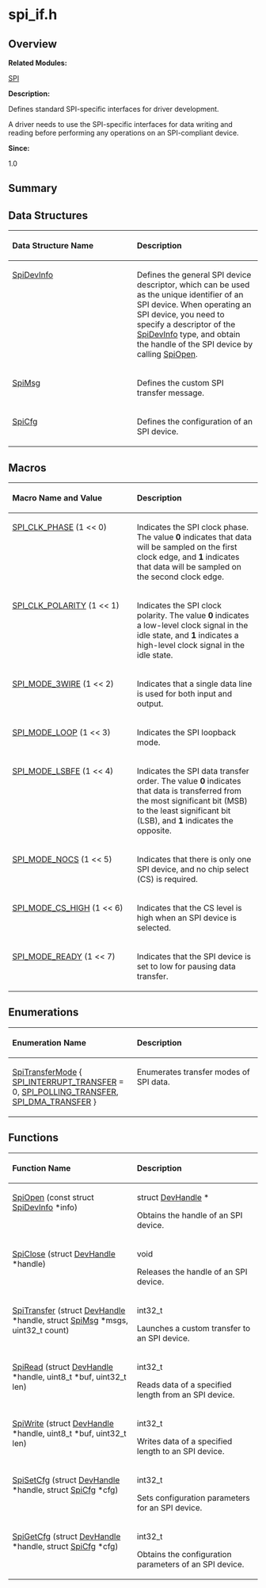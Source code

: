 # spi\_if.h<a name="EN-US_TOPIC_0000001054718105"></a>

## **Overview**<a name="section1085515267093527"></a>

**Related Modules:**

[SPI](spi.md)

**Description:**

Defines standard SPI-specific interfaces for driver development. 

A driver needs to use the SPI-specific interfaces for data writing and reading before performing any operations on an SPI-compliant device.

**Since:**

1.0

## **Summary**<a name="section768224834093527"></a>

## Data Structures<a name="nested-classes"></a>

<a name="table168742597093527"></a>
<table><thead align="left"><tr id="row1512900548093527"><th class="cellrowborder" valign="top" width="50%" id="mcps1.1.3.1.1"><p id="p1772806573093527"><a name="p1772806573093527"></a><a name="p1772806573093527"></a>Data Structure Name</p>
</th>
<th class="cellrowborder" valign="top" width="50%" id="mcps1.1.3.1.2"><p id="p1369919995093527"><a name="p1369919995093527"></a><a name="p1369919995093527"></a>Description</p>
</th>
</tr>
</thead>
<tbody><tr id="row1409435938093527"><td class="cellrowborder" valign="top" width="50%" headers="mcps1.1.3.1.1 "><p id="p600594942093527"><a name="p600594942093527"></a><a name="p600594942093527"></a><a href="spidevinfo.md">SpiDevInfo</a></p>
</td>
<td class="cellrowborder" valign="top" width="50%" headers="mcps1.1.3.1.2 "><p id="p325436427093527"><a name="p325436427093527"></a><a name="p325436427093527"></a>Defines the general SPI device descriptor, which can be used as the unique identifier of an SPI device. When operating an SPI device, you need to specify a descriptor of the <a href="spidevinfo.md">SpiDevInfo</a> type, and obtain the handle of the SPI device by calling <a href="spi.md#ga073b44f262ca3b99fa632a1468bc1190">SpiOpen</a>. </p>
</td>
</tr>
<tr id="row692333337093527"><td class="cellrowborder" valign="top" width="50%" headers="mcps1.1.3.1.1 "><p id="p1321650928093527"><a name="p1321650928093527"></a><a name="p1321650928093527"></a><a href="spimsg.md">SpiMsg</a></p>
</td>
<td class="cellrowborder" valign="top" width="50%" headers="mcps1.1.3.1.2 "><p id="p1700013246093527"><a name="p1700013246093527"></a><a name="p1700013246093527"></a>Defines the custom SPI transfer message. </p>
</td>
</tr>
<tr id="row1253674709093527"><td class="cellrowborder" valign="top" width="50%" headers="mcps1.1.3.1.1 "><p id="p2091256253093527"><a name="p2091256253093527"></a><a name="p2091256253093527"></a><a href="spicfg.md">SpiCfg</a></p>
</td>
<td class="cellrowborder" valign="top" width="50%" headers="mcps1.1.3.1.2 "><p id="p449036053093527"><a name="p449036053093527"></a><a name="p449036053093527"></a>Defines the configuration of an SPI device. </p>
</td>
</tr>
</tbody>
</table>

## Macros<a name="define-members"></a>

<a name="table739134076093527"></a>
<table><thead align="left"><tr id="row464382079093527"><th class="cellrowborder" valign="top" width="50%" id="mcps1.1.3.1.1"><p id="p517847462093527"><a name="p517847462093527"></a><a name="p517847462093527"></a>Macro Name and Value</p>
</th>
<th class="cellrowborder" valign="top" width="50%" id="mcps1.1.3.1.2"><p id="p1661572641093527"><a name="p1661572641093527"></a><a name="p1661572641093527"></a>Description</p>
</th>
</tr>
</thead>
<tbody><tr id="row868046486093527"><td class="cellrowborder" valign="top" width="50%" headers="mcps1.1.3.1.1 "><p id="p1545306063093527"><a name="p1545306063093527"></a><a name="p1545306063093527"></a><a href="spi.md#ga430ad9ccffd42f4427ba22fcc8167c64">SPI_CLK_PHASE</a>   (1 &lt;&lt; 0)</p>
</td>
<td class="cellrowborder" valign="top" width="50%" headers="mcps1.1.3.1.2 "><p id="p298008591093527"><a name="p298008591093527"></a><a name="p298008591093527"></a>Indicates the SPI clock phase. The value <strong id="b1805599228093527"><a name="b1805599228093527"></a><a name="b1805599228093527"></a>0</strong> indicates that data will be sampled on the first clock edge, and <strong id="b1625533193093527"><a name="b1625533193093527"></a><a name="b1625533193093527"></a>1</strong> indicates that data will be sampled on the second clock edge. </p>
</td>
</tr>
<tr id="row1026536706093527"><td class="cellrowborder" valign="top" width="50%" headers="mcps1.1.3.1.1 "><p id="p626812110093527"><a name="p626812110093527"></a><a name="p626812110093527"></a><a href="spi.md#ga4cafe948918622f80c27db640c6c23c6">SPI_CLK_POLARITY</a>   (1 &lt;&lt; 1)</p>
</td>
<td class="cellrowborder" valign="top" width="50%" headers="mcps1.1.3.1.2 "><p id="p752687059093527"><a name="p752687059093527"></a><a name="p752687059093527"></a>Indicates the SPI clock polarity. The value <strong id="b760995577093527"><a name="b760995577093527"></a><a name="b760995577093527"></a>0</strong> indicates a low-level clock signal in the idle state, and <strong id="b1440316075093527"><a name="b1440316075093527"></a><a name="b1440316075093527"></a>1</strong> indicates a high-level clock signal in the idle state. </p>
</td>
</tr>
<tr id="row1566082770093527"><td class="cellrowborder" valign="top" width="50%" headers="mcps1.1.3.1.1 "><p id="p1401673796093527"><a name="p1401673796093527"></a><a name="p1401673796093527"></a><a href="spi.md#ga11113e647ddd2101c1c693632f63aa7c">SPI_MODE_3WIRE</a>   (1 &lt;&lt; 2)</p>
</td>
<td class="cellrowborder" valign="top" width="50%" headers="mcps1.1.3.1.2 "><p id="p1785050281093527"><a name="p1785050281093527"></a><a name="p1785050281093527"></a>Indicates that a single data line is used for both input and output. </p>
</td>
</tr>
<tr id="row1445479735093527"><td class="cellrowborder" valign="top" width="50%" headers="mcps1.1.3.1.1 "><p id="p830610576093527"><a name="p830610576093527"></a><a name="p830610576093527"></a><a href="spi.md#ga8619b297de563eca6852af34c79daa62">SPI_MODE_LOOP</a>   (1 &lt;&lt; 3)</p>
</td>
<td class="cellrowborder" valign="top" width="50%" headers="mcps1.1.3.1.2 "><p id="p715271392093527"><a name="p715271392093527"></a><a name="p715271392093527"></a>Indicates the SPI loopback mode. </p>
</td>
</tr>
<tr id="row559953218093527"><td class="cellrowborder" valign="top" width="50%" headers="mcps1.1.3.1.1 "><p id="p1573947038093527"><a name="p1573947038093527"></a><a name="p1573947038093527"></a><a href="spi.md#ga4da8777b0d2d7dd96d6038411791c36e">SPI_MODE_LSBFE</a>   (1 &lt;&lt; 4)</p>
</td>
<td class="cellrowborder" valign="top" width="50%" headers="mcps1.1.3.1.2 "><p id="p38268436093527"><a name="p38268436093527"></a><a name="p38268436093527"></a>Indicates the SPI data transfer order. The value <strong id="b1857387175093527"><a name="b1857387175093527"></a><a name="b1857387175093527"></a>0</strong> indicates that data is transferred from the most significant bit (MSB) to the least significant bit (LSB), and <strong id="b950624559093527"><a name="b950624559093527"></a><a name="b950624559093527"></a>1</strong> indicates the opposite. </p>
</td>
</tr>
<tr id="row326063033093527"><td class="cellrowborder" valign="top" width="50%" headers="mcps1.1.3.1.1 "><p id="p2139746966093527"><a name="p2139746966093527"></a><a name="p2139746966093527"></a><a href="spi.md#ga361195644b8e753d5469dd492c66217b">SPI_MODE_NOCS</a>   (1 &lt;&lt; 5)</p>
</td>
<td class="cellrowborder" valign="top" width="50%" headers="mcps1.1.3.1.2 "><p id="p699097746093527"><a name="p699097746093527"></a><a name="p699097746093527"></a>Indicates that there is only one SPI device, and no chip select (CS) is required. </p>
</td>
</tr>
<tr id="row344317221093527"><td class="cellrowborder" valign="top" width="50%" headers="mcps1.1.3.1.1 "><p id="p2133853802093527"><a name="p2133853802093527"></a><a name="p2133853802093527"></a><a href="spi.md#ga33d89d81eb33b7a5de1a03e88279163d">SPI_MODE_CS_HIGH</a>   (1 &lt;&lt; 6)</p>
</td>
<td class="cellrowborder" valign="top" width="50%" headers="mcps1.1.3.1.2 "><p id="p1402530544093527"><a name="p1402530544093527"></a><a name="p1402530544093527"></a>Indicates that the CS level is high when an SPI device is selected. </p>
</td>
</tr>
<tr id="row1651797657093527"><td class="cellrowborder" valign="top" width="50%" headers="mcps1.1.3.1.1 "><p id="p238282886093527"><a name="p238282886093527"></a><a name="p238282886093527"></a><a href="spi.md#ga42f3ef9ad5429ac10662448fe1f5a746">SPI_MODE_READY</a>   (1 &lt;&lt; 7)</p>
</td>
<td class="cellrowborder" valign="top" width="50%" headers="mcps1.1.3.1.2 "><p id="p1693715464093527"><a name="p1693715464093527"></a><a name="p1693715464093527"></a>Indicates that the SPI device is set to low for pausing data transfer. </p>
</td>
</tr>
</tbody>
</table>

## Enumerations<a name="enum-members"></a>

<a name="table1818789504093527"></a>
<table><thead align="left"><tr id="row2071986664093527"><th class="cellrowborder" valign="top" width="50%" id="mcps1.1.3.1.1"><p id="p1316055075093527"><a name="p1316055075093527"></a><a name="p1316055075093527"></a>Enumeration Name</p>
</th>
<th class="cellrowborder" valign="top" width="50%" id="mcps1.1.3.1.2"><p id="p1702628853093527"><a name="p1702628853093527"></a><a name="p1702628853093527"></a>Description</p>
</th>
</tr>
</thead>
<tbody><tr id="row2102400759093527"><td class="cellrowborder" valign="top" width="50%" headers="mcps1.1.3.1.1 "><p id="p304953365093527"><a name="p304953365093527"></a><a name="p304953365093527"></a><a href="spi.md#ga55946d1d895fc2b7b33007019de1668f">SpiTransferMode</a> { <a href="spi.md#gga55946d1d895fc2b7b33007019de1668fad91925d3e1b3e82ff14004dd0b9d98a3">SPI_INTERRUPT_TRANSFER</a> = 0, <a href="spi.md#gga55946d1d895fc2b7b33007019de1668fa51d9bac6c8cbf4d95705563b097bb0b2">SPI_POLLING_TRANSFER</a>, <a href="spi.md#gga55946d1d895fc2b7b33007019de1668fad4d2e8d82f1d9a15198399d6540bacd1">SPI_DMA_TRANSFER</a> }</p>
</td>
<td class="cellrowborder" valign="top" width="50%" headers="mcps1.1.3.1.2 "><p id="p1792310132093527"><a name="p1792310132093527"></a><a name="p1792310132093527"></a>Enumerates transfer modes of SPI data. </p>
</td>
</tr>
</tbody>
</table>

## Functions<a name="func-members"></a>

<a name="table1140787845093527"></a>
<table><thead align="left"><tr id="row487669440093527"><th class="cellrowborder" valign="top" width="50%" id="mcps1.1.3.1.1"><p id="p1193489648093527"><a name="p1193489648093527"></a><a name="p1193489648093527"></a>Function Name</p>
</th>
<th class="cellrowborder" valign="top" width="50%" id="mcps1.1.3.1.2"><p id="p497023671093527"><a name="p497023671093527"></a><a name="p497023671093527"></a>Description</p>
</th>
</tr>
</thead>
<tbody><tr id="row1240379880093527"><td class="cellrowborder" valign="top" width="50%" headers="mcps1.1.3.1.1 "><p id="p1185178561093527"><a name="p1185178561093527"></a><a name="p1185178561093527"></a><a href="spi.md#ga073b44f262ca3b99fa632a1468bc1190">SpiOpen</a> (const struct <a href="spidevinfo.md">SpiDevInfo</a> *info)</p>
</td>
<td class="cellrowborder" valign="top" width="50%" headers="mcps1.1.3.1.2 "><p id="p528264086093527"><a name="p528264086093527"></a><a name="p528264086093527"></a>struct <a href="devhandle.md">DevHandle</a> * </p>
<p id="p1107997835093527"><a name="p1107997835093527"></a><a name="p1107997835093527"></a>Obtains the handle of an SPI device. </p>
</td>
</tr>
<tr id="row1670343611093527"><td class="cellrowborder" valign="top" width="50%" headers="mcps1.1.3.1.1 "><p id="p1339525192093527"><a name="p1339525192093527"></a><a name="p1339525192093527"></a><a href="spi.md#gad5b082d6d0699a9bc5240d6a5491f08a">SpiClose</a> (struct <a href="devhandle.md">DevHandle</a> *handle)</p>
</td>
<td class="cellrowborder" valign="top" width="50%" headers="mcps1.1.3.1.2 "><p id="p1432144908093527"><a name="p1432144908093527"></a><a name="p1432144908093527"></a>void </p>
<p id="p1858896005093527"><a name="p1858896005093527"></a><a name="p1858896005093527"></a>Releases the handle of an SPI device. </p>
</td>
</tr>
<tr id="row880979998093527"><td class="cellrowborder" valign="top" width="50%" headers="mcps1.1.3.1.1 "><p id="p1027707973093527"><a name="p1027707973093527"></a><a name="p1027707973093527"></a><a href="spi.md#ga40e7274a4291f1482e720c956a291e9f">SpiTransfer</a> (struct <a href="devhandle.md">DevHandle</a> *handle, struct <a href="spimsg.md">SpiMsg</a> *msgs, uint32_t count)</p>
</td>
<td class="cellrowborder" valign="top" width="50%" headers="mcps1.1.3.1.2 "><p id="p1725831484093527"><a name="p1725831484093527"></a><a name="p1725831484093527"></a>int32_t </p>
<p id="p1925062623093527"><a name="p1925062623093527"></a><a name="p1925062623093527"></a>Launches a custom transfer to an SPI device. </p>
</td>
</tr>
<tr id="row1807092719093527"><td class="cellrowborder" valign="top" width="50%" headers="mcps1.1.3.1.1 "><p id="p444208565093527"><a name="p444208565093527"></a><a name="p444208565093527"></a><a href="spi.md#gad7c852b1c6aed4380e393637aeb66802">SpiRead</a> (struct <a href="devhandle.md">DevHandle</a> *handle, uint8_t *buf, uint32_t len)</p>
</td>
<td class="cellrowborder" valign="top" width="50%" headers="mcps1.1.3.1.2 "><p id="p2053006582093527"><a name="p2053006582093527"></a><a name="p2053006582093527"></a>int32_t </p>
<p id="p50345262093527"><a name="p50345262093527"></a><a name="p50345262093527"></a>Reads data of a specified length from an SPI device. </p>
</td>
</tr>
<tr id="row1821324241093527"><td class="cellrowborder" valign="top" width="50%" headers="mcps1.1.3.1.1 "><p id="p552686047093527"><a name="p552686047093527"></a><a name="p552686047093527"></a><a href="spi.md#ga77314bd5d40f78d97b25048b2e816ff9">SpiWrite</a> (struct <a href="devhandle.md">DevHandle</a> *handle, uint8_t *buf, uint32_t len)</p>
</td>
<td class="cellrowborder" valign="top" width="50%" headers="mcps1.1.3.1.2 "><p id="p1162985995093527"><a name="p1162985995093527"></a><a name="p1162985995093527"></a>int32_t </p>
<p id="p432788656093527"><a name="p432788656093527"></a><a name="p432788656093527"></a>Writes data of a specified length to an SPI device. </p>
</td>
</tr>
<tr id="row990760181093527"><td class="cellrowborder" valign="top" width="50%" headers="mcps1.1.3.1.1 "><p id="p2085305013093527"><a name="p2085305013093527"></a><a name="p2085305013093527"></a><a href="spi.md#ga0d8781e50042c5d89733d21097bec359">SpiSetCfg</a> (struct <a href="devhandle.md">DevHandle</a> *handle, struct <a href="spicfg.md">SpiCfg</a> *cfg)</p>
</td>
<td class="cellrowborder" valign="top" width="50%" headers="mcps1.1.3.1.2 "><p id="p1448874130093527"><a name="p1448874130093527"></a><a name="p1448874130093527"></a>int32_t </p>
<p id="p187296781093527"><a name="p187296781093527"></a><a name="p187296781093527"></a>Sets configuration parameters for an SPI device. </p>
</td>
</tr>
<tr id="row128678419093527"><td class="cellrowborder" valign="top" width="50%" headers="mcps1.1.3.1.1 "><p id="p1293512203093527"><a name="p1293512203093527"></a><a name="p1293512203093527"></a><a href="spi.md#gabd835b51efecc8364c8b61914466d172">SpiGetCfg</a> (struct <a href="devhandle.md">DevHandle</a> *handle, struct <a href="spicfg.md">SpiCfg</a> *cfg)</p>
</td>
<td class="cellrowborder" valign="top" width="50%" headers="mcps1.1.3.1.2 "><p id="p497023749093527"><a name="p497023749093527"></a><a name="p497023749093527"></a>int32_t </p>
<p id="p671918044093527"><a name="p671918044093527"></a><a name="p671918044093527"></a>Obtains the configuration parameters of an SPI device. </p>
</td>
</tr>
</tbody>
</table>

